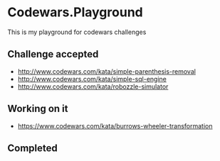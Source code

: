 # Codewars.Playground

This is my playground for codewars challenges

## Challenge accepted

* http://www.codewars.com/kata/simple-parenthesis-removal
* http://www.codewars.com/kata/simple-sql-engine
* http://www.codewars.com/kata/robozzle-simulator

## Working on it

* https://www.codewars.com/kata/burrows-wheeler-transformation

## Completed
